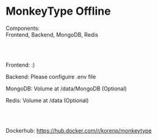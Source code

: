 # MonkeyType Offline

Components: \
Frontend, Backend, MongoDB, Redis

<br />
<br />

Frontend: :)

Backend: Please configuire .env file

MongoDB: Volume at /data/MongoDB (Optional)

Redis: Volume at /data (Optional)

<br />
<br />

Dockerhub: https://hub.docker.com/r/korenp/monkeytype
